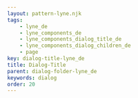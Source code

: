 ```yaml
---
layout: pattern-lyne.njk
tags: 
    - lyne_de
    - lyne_components_de
    - lyne_components_dialog_title_de
    - lyne_components_dialog_children_de
    - page
key: dialog-title-lyne_de
title: Dialog-Title
parent: dialog-folder-lyne_de
keywords: dialog
order: 20
---
```

